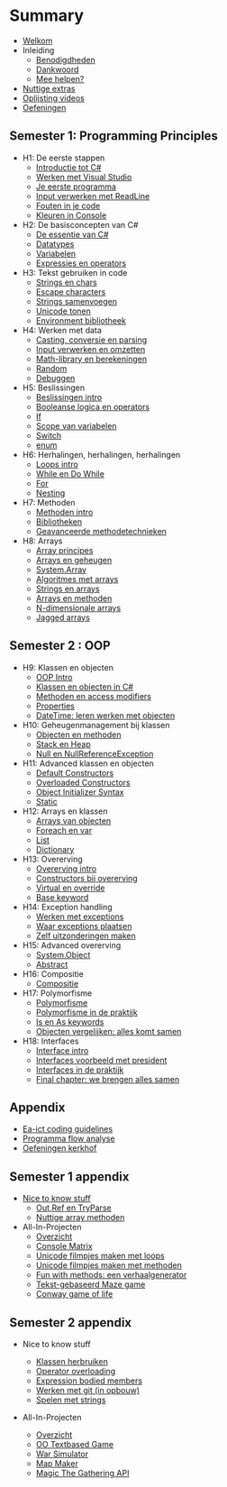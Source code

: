 # Summary

* [Welkom](README.md)
* Inleiding
  * [Benodigdheden](_intro/benodigdheden.md)
  * [Dankwoord](_intro/dankwoord.md)
  * [Mee helpen?](_intro/helpen.md)
* [Nuttige extras](_intro/nuttigeextras.md)
* [Oplijsting videos](allvideos.md)
* [Oefeningen](oefeningen.md)

## Semester 1: Programming Principles

* H1: De eerste stappen
  * [Introductie tot C#](0_intro/0_intrototcs.md)
  * [Werken met Visual Studio](0_intro/1_werkenmetvs.md) 
  * [Je eerste programma](0_intro/2_firstprogram.md)
  * [Input verwerken met ReadLine](0_intro/3_console.md)
  * [Fouten in je code](0_intro/4_fouten.md)
  * [Kleuren in Console](0_intro/5_kleuren.md)
* H2: De basisconcepten van C#
  * [De essentie van C#](1_csharpbasics/0_csharpessentials.md)
  * [Datatypes](1_csharpbasics/1_datatypes.md)
  * [Variabelen](1_csharpbasics/1b_variabelen.md)
  * [Expressies en operators](1_csharpbasics/2_expressies.md)
* H3: Tekst gebruiken in code
  * [Strings en chars](2_tekst/5_chars_strings.md)
  * [Escape characters](2_tekst/escapechars.md)
  * [Strings samenvoegen](2_tekst/6_stringInterpolation.md)
  * [Unicode tonen](2_tekst/7_unicode.md)
  * [Environment bibliotheek](2_tekst/8_environment.md) 
* H4: Werken met data
  * [Casting, conversie en parsing](3_data/4_converteren_casting.md)
  * [Input verwerken en omzetten](3_data/4b_inputconverten.md)
  * [Math-library en berekeningen](3_data/4c_math.md)
  * [Random](3_data/random.md)
  * [Debuggen](3_data/5_debuggen.md)
* H5: Beslissingen
  * [Beslissingen intro](4_beslissingen/0_beslissingen_intro.md)
  * [Booleanse logica en operators](4_beslissingen/1_logic_and_relationsoperator.md)
  * [If](4_beslissingen/0_if.md)
  * [Scope van variabelen](4_beslissingen/3_scope.md)
  * [Switch](4_beslissingen/2_switch.md)
  * [enum](4_beslissingen/enum.md)
* H6: Herhalingen, herhalingen, herhalingen
  * [Loops intro](5_herhalingen/0_loops_intro.md)
  * [While en Do While](5_herhalingen/1_while_dowhile.md)
  * [For](5_herhalingen/2_for.md)
  * [Nesting](5_herhalingen/3_nesting.md)
* H7: Methoden
  * [Methoden intro](6_methoden/0_intromethods.md)
  * [Bibliotheken](6_methoden/1_bibliotheken.md)
  * [Geavanceerde methodetechnieken](6_methoden/3_advancedmethod.md)  
* H8: Arrays
  * [Array principes](7_arrays/1_ArraysBasics.md)
  * [Arrays en geheugen](7_arrays/arraysgeheugen.md)
  * [System.Array](7_arrays/systemarray.md)
  * [Algoritmes met arrays](7_arrays/algoarrays.md)
  * [Strings en arrays](7_arrays/stringarray.md)
  * [Arrays en methoden](7_arrays/3_arrays_en_methoden.md)
  * [N-dimensionale arrays](7_arrays/4_ndimensionalArrays.md)
  * [Jagged arrays](7_arrays/5_jaggedArrays.md) 

## Semester 2 : OOP

* H9: Klassen en objecten
  * [OOP Intro](8_klassen/0_oop_intro.md)
  * [Klassen en objecten in C#](8_klassen/0b_oopincs.md)
  * [Methoden en access modifiers](8_klassen/0c_simpleobjects.md)
  * [Properties](8_klassen/2_properties.md)
  * [DateTime: leren werken met objecten](8_klassen/datetime.md)
* H10: Geheugenmanagement bij klassen
  * [Objecten en methoden](9_meminoop/6b_objectenenmethoden.md)
  * [Stack en Heap](9_meminoop/6_memorymanagement.md)
  * [Null en NullReferenceException](9_meminoop/nullreference.md)
* H11: Advanced klassen en objecten
  * [Default Constructors](10_advancedklassen/1_constructors.md)
  * [Overloaded Constructors](10_advancedklassen/2_overloadedconstructor.md)
  * [Object Initializer Syntax](10_advancedklassen/2_objectinitsyntax.md)
  * [Static](10_advancedklassen/5_static.md)
* H12: Arrays en klassen
  * [Arrays van objecten](11_arraysvanklassen/7_arraysvanobj.md)
  * [Foreach en var](11_arraysvanklassen/3_foreach.md)
  * [List](11_arraysvanklassen/4_list.md)
  * [Dictionary](11_arraysvanklassen/dict.md)
* H13: Overerving
  * [Overerving intro](12_overerving/0_overerving_intro.MD)
  * [Constructors bij overerving](12_overerving/3_constructors_inheritance.md)
  * [Virtual en override](12_overerving/1_virtual_override.md)
  * [Base keyword](12_overerving/2_base.md)
* H14: Exception handling
  * [Werken met exceptions](20_exceptions/0_exceptionhandling.md)
  * [Waar exceptions plaatsen](20_exceptions/waarplaatsen.md)
  * [Zelf uitzonderingen maken](20_exceptions/1_eigenuitzondering.md)
* H15: Advanced overerving
  * [System.Object](13_advancedovererving/4_System_Object.md)
  * [Abstract](13_advancedovererving/5_abstract.md)
* H16: Compositie
  * [Compositie](14_compositie/0_compositie_intro.MD)
* H17: Polymorfisme
  * [Polymorfisme](15_polymorfisme/11_polymo_intro.MD)
  * [Polymorfisme in de praktijk](15_polymorfisme/polypraktijd.md)
  * [Is en As keywords](18_IsAs/1_IsAs.md)
  * [Objecten vergelijken: alles komt samen](18_IsAs/6_equals.md)
* H18: Interfaces
  * [Interface intro](16_interfaces/1_Interface_intro.MD)
  * [Interfaces voorbeeld met president](16_interfaces/presidentinterfaces.md)
  * [Interfaces in de praktijk](16_interfaces/2_InterfacesInPraktijk.md)
  * [Final chapter: we brengen alles samen](18_IsAs/2_Polymorfisme_Interfaces.md)
  
## Appendix

* [Ea-ict coding guidelines](B_appendix/codingguidelines.md)
* [Programma flow analyse](5_herhalingen/4_programflow.md)
* [Oefeningen kerkhof](B_appendix/graveyard.md)
  
## Semester 1 appendix

* [Nice to know stuff](B_appendix/prostuff.md)
  * [Out,Ref en TryParse](B_appendix/2_outenref.md)
  * [Nuttige array methoden](7_arrays/2_werken_met_arrays.md)
* All-In-Projecten
  * [Overzicht](A_DEEL1_AllInOne/0_Deel1_IntroductieAllInOne.md)
  * [Console Matrix](A_DEEL1_AllInOne/1_ConsoleMatrix.md)
  * [Unicode filmpjes maken met loops](A_DEEL1_AllInOne/3_AsciiMovieWithLoops.md)
  * [Unicode filmpjes maken met methoden](A_DEEL1_AllInOne/2_AsciiMoviesWithMethods.md)
  * [Fun with methods: een verhaalgenerator](A_DEEL1_AllInOne/3_verhaalgenerator.md)
  * [Tekst-gebaseerd Maze game](A_DEEL1_AllInOne/4_MazeGame.md)
  * [Conway game of life](A_DEEL1_AllInOne/5_conway.md)

## Semester 2 appendix

* Nice to know stuff
  * [Klassen herbruiken](B_appendix/namespaces.md)
  * [Operator overloading](B_appendix/8_operatoroverloading.md)
  * [Expression bodied members](B_appendix/6_exprbody.md)
  * [Werken met git (in opbouw)](B_appendix/git.md)
  * [Spelen met strings](10_advancedklassen/strings.md)

* All-In-Projecten
  * [Overzicht](A_DEEL2_AllInOne/0_Deel2_IntroductieAllInOne.md)
  * [OO Textbased Game](A_DEEL2_AllInOne/2_OOTextGame.md)
  * [War Simulator](A_DEEL2_AllInOne/3_WarGame.md)
  * [Map Maker](A_DEEL2_AllInOne/1_MapMapker.md)
  * [Magic The Gathering API](A_DEEL2_AllInOne/mtgapi.md)

